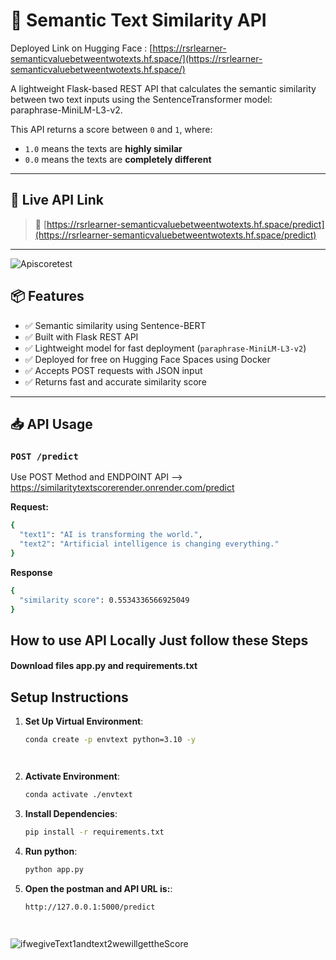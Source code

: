 # 🧠 Semantic Text Similarity API 
Deployed Link on Hugging Face : [https://rsrlearner-semanticvaluebetweentwotexts.hf.space/](https://rsrlearner-semanticvaluebetweentwotexts.hf.space/)

A lightweight Flask-based REST API that calculates the semantic similarity between two text inputs using the SentenceTransformer model: paraphrase-MiniLM-L3-v2. 

This API returns a score between `0` and `1`, where:
- `1.0` means the texts are **highly similar**
- `0.0` means the texts are **completely different**

---

## 🚀 Live API Link 

> 🔗 [https://rsrlearner-semanticvaluebetweentwotexts.hf.space/predict](https://rsrlearner-semanticvaluebetweentwotexts.hf.space/predict)
---
![Apiscoretest](Apiscoretest.png)
## 📦 Features

- ✅ Semantic similarity using Sentence-BERT
- ✅ Built with Flask REST API
- ✅ Lightweight model for fast deployment (`paraphrase-MiniLM-L3-v2`)
- ✅ Deployed for free on Hugging Face Spaces using Docker
- ✅ Accepts POST requests with JSON input
- ✅ Returns fast and accurate similarity score

---

## 📥 API Usage

### `POST /predict`
Use POST Method and ENDPOINT API --> https://similaritytextscorerender.onrender.com/predict

**Request:**

```bash
{
  "text1": "AI is transforming the world.",
  "text2": "Artificial intelligence is changing everything."
}
```

**Response**
```bash
{
  "similarity score": 0.5534336566925049
}
```




## How to use API Locally Just follow these Steps
 #### Download files app.py and requirements.txt
## Setup Instructions
1. **Set Up Virtual Environment**:
   ```bash
   conda create -p envtext python=3.10 -y

   


2. **Activate Environment**:
   ```bash
   conda activate ./envtext

3. **Install Dependencies**:
   ```bash
   pip install -r requirements.txt


3. **Run python**:
   ```bash
   python app.py


5. **Open the postman and API URL is:**:
   ```bash
   http://127.0.0.1:5000/predict




![ifwegiveText1andtext2wewillgettheScore](OutputTextScore.png)
